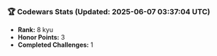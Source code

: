 ### 🏆 Codewars Stats (Updated: 2025-06-07 03:37:04 UTC)

- **Rank:** 8 kyu
- **Honor Points:** 3
- **Completed Challenges:** 1
